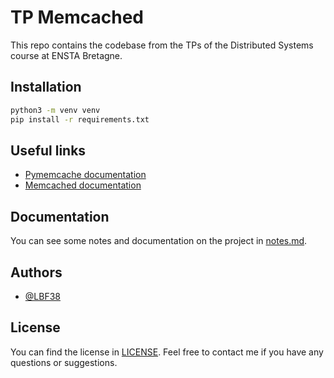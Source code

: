 # TP Memcached

This repo contains the codebase from the TPs of the Distributed Systems course at ENSTA Bretagne.

## Installation

```bash
python3 -m venv venv
pip install -r requirements.txt
```

## Useful links

- [Pymemcache documentation](https://pymemcache.readthedocs.io/en/latest/getting_started.html)
- [Memcached documentation](https://memcached.org/)

## Documentation

You can see some notes and documentation on the project in [notes.md](notes.md).

## Authors

- [@LBF38](https://github.com/LBF38)

## License

You can find the license in [LICENSE](LICENSE).
Feel free to contact me if you have any questions or suggestions.
